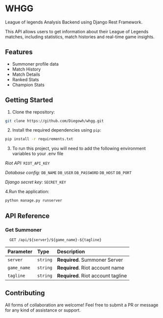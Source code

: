 
# WHGG

League of legends Analysis Backend using Django Rest Framework.

This API allows users to get information about their League of Legends matches, including statistics, match histories and real-time game insights.

## Features

* Summoner profile data
* Match History
* Match Details
* Ranked Stats
* Champion Stats

## Getting Started

1. Clone the repository:

```bash
git clone https://github.com/Diegowh/whgg.git
```

2. Install the required dependencies using `pip`:

```bash
pip install -r requirements.txt
```

3. To run this project, you will need to add the following environment variables to your .env file

*Riot API:*
`RIOT_API_KEY`

*Database config:*
`DB_NAME`
`DB_USER`
`DB_PASSWORD`
`DB_HOST`
`DB_PORT`

*Django secret key:*
`SECRET_KEY`

4.Run the application:

```bash
python manage.py runserver
```

## API Reference

### Get Summoner

```http
  GET /api/${server}/${game_name}-${tagline}
```

| Parameter | Type     | Description                |
| :-------- | :------- | :------------------------- |
| `server` | `string` | **Required**. Summoner Server |
| `game_name` | `string` | **Required**. Riot account name |
| `tagline` | `string` | **Required**. Riot account tagline |

## Contributing

All forms of collaboration are welcome! Feel free to submit a PR or message for any kind of assistance or support.
